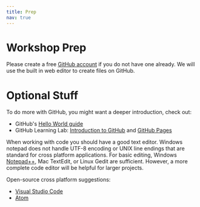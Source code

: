 ```yaml
---
title: Prep
nav: true
--- 
```


# Workshop Prep

Please create a free [GitHub account](https://github.com/join) if you do not have one already.
We will use the built in web editor to create files on GitHub.

# Optional Stuff

To do more with GitHub, you might want a deeper introduction, check out: 

- GitHub's [Hello World guide](https://guides.github.com/activities/hello-world/)
- GitHub Learning Lab: [Introduction to GitHub](https://lab.github.com/githubtraining/introduction-to-github) and [GitHub Pages](https://lab.github.com/githubtraining/github-pages)

When working with code you should have a good text editor.
Windows notepad does not handle UTF-8 encoding or UNIX line endings that are standard for cross platform applications. 
For basic editing, Windows [Notepad++](https://notepad-plus-plus.org/), Mac TextEdit, or Linux Gedit are sufficient.
However, a more complete code editor will be helpful for larger projects.

Open-source cross platform suggestions:

- [Visual Studio Code](https://code.visualstudio.com/)
- [Atom](https://atom.io/)

